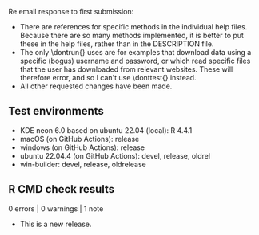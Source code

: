 
Re email response to first submission:

* There are references for specific methods in the individual help files. Because there are so many methods implemented, it is better to put these in the help files, rather than in the DESCRIPTION file.
* The only \dontrun{} uses are for examples that download data using a specific (bogus) username and password, or which read specific files that the user has downloaded from relevant websites. These will therefore error, and so I can't use \donttest{} instead. 
* All other requested changes have been made.

## Test environments

* KDE neon 6.0 based on ubuntu 22.04 (local): R 4.4.1
* macOS (on GitHub Actions): release
* windows (on GitHub Actions): release
* ubuntu 22.04.4 (on GitHub Actions): devel, release, oldrel
* win-builder: devel, release, oldrelease

## R CMD check results

0 errors | 0 warnings | 1 note

* This is a new release.
